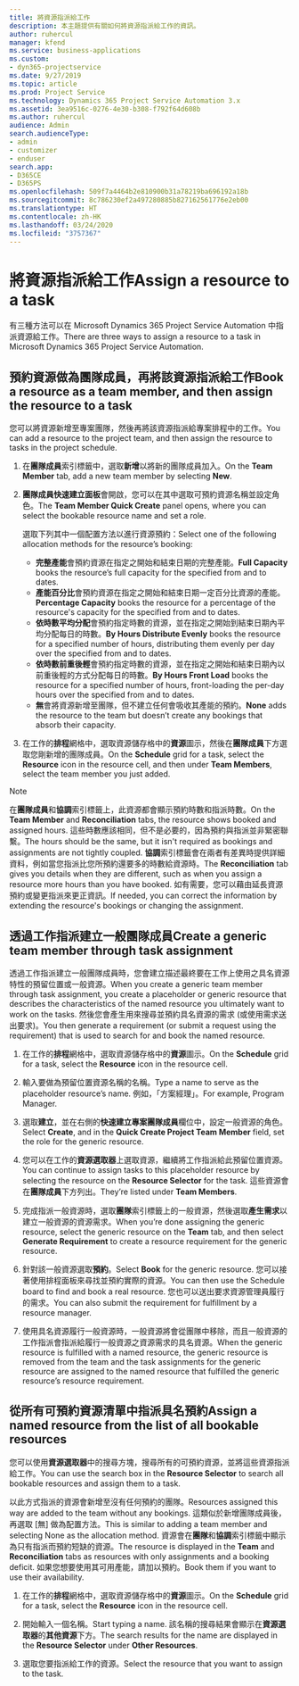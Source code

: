 ```yaml
---
title: 將資源指派給工作
description: 本主題提供有關如何將資源指派給工作的資訊。
author: ruhercul
manager: kfend
ms.service: business-applications
ms.custom:
- dyn365-projectservice
ms.date: 9/27/2019
ms.topic: article
ms.prod: Project Service
ms.technology: Dynamics 365 Project Service Automation 3.x
ms.assetid: 3ea9516c-0276-4e30-b308-f792f64d608b
ms.author: ruhercul
audience: Admin
search.audienceType:
- admin
- customizer
- enduser
search.app:
- D365CE
- D365PS
ms.openlocfilehash: 509f7a4464b2e810900b31a78219ba696192a18b
ms.sourcegitcommit: 8c786230ef2a497280885b827162561776e2eb00
ms.translationtype: HT
ms.contentlocale: zh-HK
ms.lasthandoff: 03/24/2020
ms.locfileid: "3757367"
---
```

# <a name="assign-a-resource-to-a-task"></a><span data-ttu-id="04500-103">將資源指派給工作</span><span class="sxs-lookup"><span data-stu-id="04500-103">Assign a resource to a task</span></span>

<span data-ttu-id="04500-104">有三種方法可以在 Microsoft Dynamics 365 Project Service Automation 中指派資源給工作。</span><span class="sxs-lookup"><span data-stu-id="04500-104">There are three ways to assign a resource to a task in Microsoft Dynamics 365 Project Service Automation.</span></span>

## <a name="book-a-resource-as-a-team-member-and-then-assign-the-resource-to-a-task"></a><span data-ttu-id="04500-105">預約資源做為團隊成員，再將該資源指派給工作</span><span class="sxs-lookup"><span data-stu-id="04500-105">Book a resource as a team member, and then assign the resource to a task</span></span>

<span data-ttu-id="04500-106">您可以將資源新增至專案團隊，然後再將該資源指派給專案排程中的工作。</span><span class="sxs-lookup"><span data-stu-id="04500-106">You can add a resource to the project team, and then assign the resource to tasks in the project schedule.</span></span>

1. <span data-ttu-id="04500-107">在**團隊成員**索引標籤中，選取**新增**以將新的團隊成員加入。</span><span class="sxs-lookup"><span data-stu-id="04500-107">On the **Team Member** tab, add a new team member by selecting **New**.</span></span> 

2. <span data-ttu-id="04500-108">**團隊成員快速建立面板**會開啟，您可以在其中選取可預約資源名稱並設定角色。</span><span class="sxs-lookup"><span data-stu-id="04500-108">The **Team Member Quick Create** panel opens, where you can select the bookable resource name and set a role.</span></span> 

    <span data-ttu-id="04500-109">選取下列其中一個配置方法以進行資源預約：</span><span class="sxs-lookup"><span data-stu-id="04500-109">Select one of the following allocation methods for the resource’s booking:</span></span>

    - <span data-ttu-id="04500-110">**完整產能**會預約資源在指定之開始和結束日期的完整產能。</span><span class="sxs-lookup"><span data-stu-id="04500-110">**Full Capacity** books the resource’s full capacity for the specified from and to dates.</span></span>
    - <span data-ttu-id="04500-111">**產能百分比**會預約資源在指定之開始和結束日期一定百分比資源的產能。</span><span class="sxs-lookup"><span data-stu-id="04500-111">**Percentage Capacity** books the resource for a percentage of the resource's capacity for the specified from and to dates.</span></span>
    - <span data-ttu-id="04500-112">**依時數平均分配**會預約指定時數的資源，並在指定之開始到結束日期內平均分配每日的時數。</span><span class="sxs-lookup"><span data-stu-id="04500-112">**By Hours Distribute Evenly** books the resource for a specified number of hours, distributing them evenly per day over the specified from and to dates.</span></span>
    - <span data-ttu-id="04500-113">**依時數前重後輕**會預約指定時數的資源，並在指定之開始和結束日期內以前重後輕的方式分配每日的時數。</span><span class="sxs-lookup"><span data-stu-id="04500-113">**By Hours Front Load** books the resource for a specified number of hours, front-loading the per-day hours over the specified from and to dates.</span></span>
    - <span data-ttu-id="04500-114">**無**會將資源新增至團隊，但不建立任何會吸收其產能的預約。</span><span class="sxs-lookup"><span data-stu-id="04500-114">**None** adds the resource to the team but doesn’t create any bookings that absorb their capacity.</span></span>

3. <span data-ttu-id="04500-115">在工作的**排程**網格中，選取資源儲存格中的**資源**圖示，然後在**團隊成員**下方選取您剛新增的團隊成員。</span><span class="sxs-lookup"><span data-stu-id="04500-115">On the **Schedule** grid for a task, select the **Resource** icon in the resource cell, and then under **Team Members**, select the team member you just added.</span></span> 

> [!NOTE]
> <span data-ttu-id="04500-116">在**團隊成員**和**協調**索引標籤上，此資源都會顯示預約時數和指派時數。</span><span class="sxs-lookup"><span data-stu-id="04500-116">On the **Team Member** and **Reconciliation** tabs, the resource shows booked and assigned hours.</span></span> <span data-ttu-id="04500-117">這些時數應該相同，但不是必要的，因為預約與指派並非緊密聯繫。</span><span class="sxs-lookup"><span data-stu-id="04500-117">The hours should be the same, but it isn't required as bookings and assignments are not tightly coupled.</span></span> <span data-ttu-id="04500-118">**協調**索引標籤會在兩者有差異時提供詳細資料，例如當您指派比您所預約還要多的時數給資源時。</span><span class="sxs-lookup"><span data-stu-id="04500-118">The **Reconciliation** tab gives you details when they are different, such as when you assign a resource more hours than you have booked.</span></span> <span data-ttu-id="04500-119">如有需要，您可以藉由延長資源預約或變更指派來更正資訊。</span><span class="sxs-lookup"><span data-stu-id="04500-119">If needed, you can correct the information by extending the resource's bookings or changing the assignment.</span></span>

## <a name="create-a-generic-team-member-through-task-assignment"></a><span data-ttu-id="04500-120">透過工作指派建立一般團隊成員</span><span class="sxs-lookup"><span data-stu-id="04500-120">Create a generic team member through task assignment</span></span>

<span data-ttu-id="04500-121">透過工作指派建立一般團隊成員時，您會建立描述最終要在工作上使用之具名資源特性的預留位置或一般資源。</span><span class="sxs-lookup"><span data-stu-id="04500-121">When you create a generic team member through task assignment, you create a placeholder or generic resource that describes the characteristics of the named resource you ultimately want to work on the tasks.</span></span> <span data-ttu-id="04500-122">然後您會產生用來搜尋並預約具名資源的需求 (或使用需求送出要求)。</span><span class="sxs-lookup"><span data-stu-id="04500-122">You then generate a requirement (or submit a request using the requirement) that is used to search for and book the named resource.</span></span>

1. <span data-ttu-id="04500-123">在工作的**排程**網格中，選取資源儲存格中的**資源**圖示。</span><span class="sxs-lookup"><span data-stu-id="04500-123">On the **Schedule** grid for a task, select the **Resource** icon in the resource cell.</span></span>

2. <span data-ttu-id="04500-124">輸入要做為預留位置資源名稱的名稱。</span><span class="sxs-lookup"><span data-stu-id="04500-124">Type a name to serve as the placeholder resource’s name.</span></span> <span data-ttu-id="04500-125">例如，「方案經理」。</span><span class="sxs-lookup"><span data-stu-id="04500-125">For example, Program Manager.</span></span>

3. <span data-ttu-id="04500-126">選取**建立**，並在右側的**快速建立專案團隊成員**欄位中，設定一般資源的角色。</span><span class="sxs-lookup"><span data-stu-id="04500-126">Select **Create**, and in the **Quick Create Project Team Member** field, set the role for the generic resource.</span></span>

4. <span data-ttu-id="04500-127">您可以在工作的**資源選取器**上選取資源，繼續將工作指派給此預留位置資源。</span><span class="sxs-lookup"><span data-stu-id="04500-127">You can continue to assign tasks to this placeholder resource by selecting the resource on the **Resource Selector** for the task.</span></span> <span data-ttu-id="04500-128">這些資源會在**團隊成員**下方列出。</span><span class="sxs-lookup"><span data-stu-id="04500-128">They’re listed under **Team Members**.</span></span>

5. <span data-ttu-id="04500-129">完成指派一般資源時，選取**團隊**索引標籤上的一般資源，然後選取**產生需求**以建立一般資源的資源需求。</span><span class="sxs-lookup"><span data-stu-id="04500-129">When you’re done assigning the generic resource, select the generic resource on the **Team** tab, and then select **Generate Requirement** to create a resource requirement for the generic resource.</span></span>

6. <span data-ttu-id="04500-130">針對該一般資源選取**預約**。</span><span class="sxs-lookup"><span data-stu-id="04500-130">Select **Book** for the generic resource.</span></span> <span data-ttu-id="04500-131">您可以接著使用排程面板來尋找並預約實際的資源。</span><span class="sxs-lookup"><span data-stu-id="04500-131">You can then use the Schedule board to find and book a real resource.</span></span> <span data-ttu-id="04500-132">您也可以送出要求資源管理員履行的需求。</span><span class="sxs-lookup"><span data-stu-id="04500-132">You can also submit the requirement for fulfillment by a resource manager.</span></span>

7. <span data-ttu-id="04500-133">使用具名資源履行一般資源時，一般資源將會從團隊中移除，而且一般資源的工作指派會指派給履行一般資源之資源需求的具名資源。</span><span class="sxs-lookup"><span data-stu-id="04500-133">When the generic resource is fulfilled with a named resource, the generic resource is removed from the team and the task assignments for the generic resource are assigned to the named resource that fulfilled the generic resource’s resource requirement.</span></span>

## <a name="assign-a-named-resource-from-the-list-of-all-bookable-resources"></a><span data-ttu-id="04500-134">從所有可預約資源清單中指派具名預約</span><span class="sxs-lookup"><span data-stu-id="04500-134">Assign a named resource from the list of all bookable resources</span></span>

<span data-ttu-id="04500-135">您可以使用**資源選取器**中的搜尋方塊，搜尋所有的可預約資源，並將這些資源指派給工作。</span><span class="sxs-lookup"><span data-stu-id="04500-135">You can use the search box in the **Resource Selector** to search all bookable resources and assign them to a task.</span></span>

<span data-ttu-id="04500-136">以此方式指派的資源會新增至沒有任何預約的團隊。</span><span class="sxs-lookup"><span data-stu-id="04500-136">Resources assigned this way are added to the team without any bookings.</span></span> <span data-ttu-id="04500-137">這類似於新增團隊成員後，再選取 [無] 做為配置方法。</span><span class="sxs-lookup"><span data-stu-id="04500-137">This is similar to adding a team member and selecting None as the allocation method.</span></span> <span data-ttu-id="04500-138">資源會在**團隊**和**協調**索引標籤中顯示為只有指派而預約短缺的資源。</span><span class="sxs-lookup"><span data-stu-id="04500-138">The resource is displayed in the **Team** and **Reconciliation** tabs as resources with only assignments and a booking deficit.</span></span> <span data-ttu-id="04500-139">如果您想要使用其可用產能，請加以預約。</span><span class="sxs-lookup"><span data-stu-id="04500-139">Book them if you want to use their availability.</span></span>

1. <span data-ttu-id="04500-140">在工作的**排程**網格中，選取資源儲存格中的**資源**圖示。</span><span class="sxs-lookup"><span data-stu-id="04500-140">On the **Schedule** grid for a task, select the **Resource** icon in the resource cell.</span></span>

2. <span data-ttu-id="04500-141">開始輸入一個名稱。</span><span class="sxs-lookup"><span data-stu-id="04500-141">Start typing a name.</span></span> <span data-ttu-id="04500-142">該名稱的搜尋結果會顯示在**資源選取器**的**其他資源**下方。</span><span class="sxs-lookup"><span data-stu-id="04500-142">The search results for the name are displayed in the **Resource Selector** under **Other Resources**.</span></span>

3. <span data-ttu-id="04500-143">選取您要指派給工作的資源。</span><span class="sxs-lookup"><span data-stu-id="04500-143">Select the resource that you want to assign to the task.</span></span>

